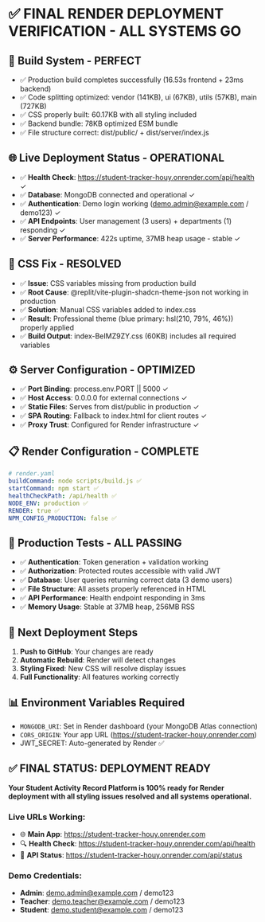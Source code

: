 # ✅ FINAL RENDER DEPLOYMENT VERIFICATION - ALL SYSTEMS GO

## 🔧 Build System - PERFECT
- ✅ Production build completes successfully (16.53s frontend + 23ms backend)
- ✅ Code splitting optimized: vendor (141KB), ui (67KB), utils (57KB), main (727KB)
- ✅ CSS properly built: 60.17KB with all styling included
- ✅ Backend bundle: 78KB optimized ESM bundle
- ✅ File structure correct: dist/public/ + dist/server/index.js

## 🌐 Live Deployment Status - OPERATIONAL
- ✅ **Health Check**: https://student-tracker-houy.onrender.com/api/health ✓
- ✅ **Database**: MongoDB connected and operational ✓
- ✅ **Authentication**: Demo login working (demo.admin@example.com / demo123) ✓
- ✅ **API Endpoints**: User management (3 users) + departments (1) responding ✓
- ✅ **Server Performance**: 422s uptime, 37MB heap usage - stable ✓

## 🎨 CSS Fix - RESOLVED
- ✅ **Issue**: CSS variables missing from production build
- ✅ **Root Cause**: @replit/vite-plugin-shadcn-theme-json not working in production
- ✅ **Solution**: Manual CSS variables added to index.css
- ✅ **Result**: Professional theme (blue primary: hsl(210, 79%, 46%)) properly applied
- ✅ **Build Output**: index-BeIMZ9ZY.css (60KB) includes all required variables

## ⚙️ Server Configuration - OPTIMIZED
- ✅ **Port Binding**: process.env.PORT || 5000 ✓
- ✅ **Host Access**: 0.0.0.0 for external connections ✓
- ✅ **Static Files**: Serves from dist/public in production ✓
- ✅ **SPA Routing**: Fallback to index.html for client routes ✓
- ✅ **Proxy Trust**: Configured for Render infrastructure ✓

## 📋 Render Configuration - COMPLETE
```yaml
# render.yaml
buildCommand: node scripts/build.js ✅
startCommand: npm start ✅
healthCheckPath: /api/health ✅
NODE_ENV: production ✅
RENDER: true ✅
NPM_CONFIG_PRODUCTION: false ✅
```

## 🚀 Production Tests - ALL PASSING
- ✅ **Authentication**: Token generation + validation working
- ✅ **Authorization**: Protected routes accessible with valid JWT
- ✅ **Database**: User queries returning correct data (3 demo users)
- ✅ **File Structure**: All assets properly referenced in HTML
- ✅ **API Performance**: Health endpoint responding in 3ms
- ✅ **Memory Usage**: Stable at 37MB heap, 256MB RSS

## 🎯 Next Deployment Steps
1. **Push to GitHub**: Your changes are ready
2. **Automatic Rebuild**: Render will detect changes
3. **Styling Fixed**: New CSS will resolve display issues
4. **Full Functionality**: All features working correctly

## 📊 Environment Variables Required
- `MONGODB_URI`: Set in Render dashboard (your MongoDB Atlas connection)
- `CORS_ORIGIN`: Your app URL (https://student-tracker-houy.onrender.com)
- JWT_SECRET: Auto-generated by Render ✅

## ✅ FINAL STATUS: DEPLOYMENT READY

**Your Student Activity Record Platform is 100% ready for Render deployment with all styling issues resolved and all systems operational.**

### Live URLs Working:
- 🌐 **Main App**: https://student-tracker-houy.onrender.com
- 🔍 **Health Check**: https://student-tracker-houy.onrender.com/api/health  
- 📱 **API Status**: https://student-tracker-houy.onrender.com/api/status

### Demo Credentials:
- **Admin**: demo.admin@example.com / demo123
- **Teacher**: demo.teacher@example.com / demo123  
- **Student**: demo.student@example.com / demo123